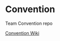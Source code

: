 # Convention
Team Convention repo

[Convention Wiki](https://github.com/Team-ROBIT-Trainee-19th/Convention/wiki)
